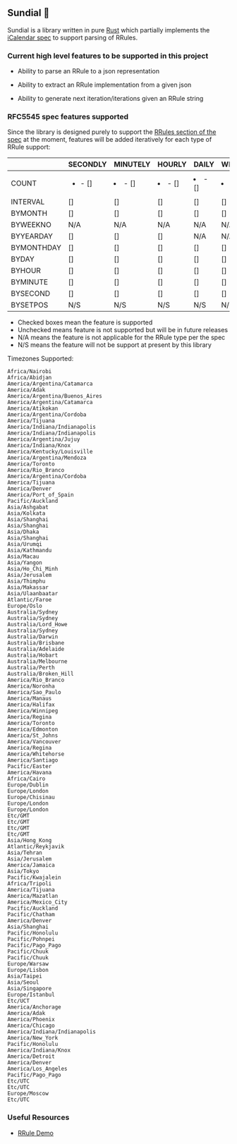 ## Sundial 🚧

Sundial is a library written in pure [Rust](https://www.rust-lang.org/) which partially implements the [iCalendar spec](https://tools.ietf.org/html/rfc5545) to support parsing of RRules.

### Current high level features to be supported in this project

- Ability to parse an RRule to a json representation

- Ability to extract an RRule implementation from a given json

- Ability to generate next iteration/iterations given an RRule string

### RFC5545 spec features supported

Since the library is designed purely to support the [RRules section of the spec](https://tools.ietf.org/html/rfc5545#section-3.3.10) at the moment, features will be added iteratively for each type of RRule support:


|            | SECONDLY      | MINUTELY      | HOURLY        | DAILY         | WEEKLY        | FORTNIGHTLY   | MONTHLY       | YEARLY        |
|------------|---------------|---------------|---------------|---------------|---------------|---------------|---------------|---------------|
| COUNT      | <ul><li>- []</li></ul> | <li>- []</li> | <li>- []</li> | <li>- []</li> | <li>- []</li> | <li>- []</li> | <li>- [x] YES</li>| <li>- [x]</li>|
| INTERVAL   | []            | []            | []            | []            | []            | []            | [x]           | [x]           |
| BYMONTH    | []            | []            | []            | []            | []            | []            | [x]           | []            |
| BYWEEKNO   | N/A           | N/A           | N/A           | N/A           | N/A           | N/A           | N/A           | []            |
| BYYEARDAY  | []            | []            | []            | N/A           | N/A           | N/A           | []            | []            |
| BYMONTHDAY | []            | []            | []            | []            | []            | N/A           | [x]           | []            |
| BYDAY      | []            | []            | []            | []            | []            | []            | [x]           | []            |
| BYHOUR     | []            | []            | []            | []            | []            | []            | [x]           | []            |
| BYMINUTE   | []            | []            | []            | []            | []            | []            | [x]           | []            |
| BYSECOND   | []            | []            | []            | []            | []            | []            | [x]           | []            |
| BYSETPOS   | N/S           | N/S           | N/S           | N/S           | N/S           | N/S           | N/S           | N/S           |

* Checked boxes mean the feature is supported
* Unchecked means feature is not supported but will be in future releases
* N/A means the feature is not applicable for the RRule type per the spec
* N/S means the feature will not be support at present by this library


Timezones Supported:

```
Africa/Nairobi
Africa/Abidjan
America/Argentina/Catamarca
America/Adak
America/Argentina/Buenos_Aires
America/Argentina/Catamarca
America/Atikokan
America/Argentina/Cordoba
America/Tijuana
America/Indiana/Indianapolis
America/Indiana/Indianapolis
America/Argentina/Jujuy
America/Indiana/Knox
America/Kentucky/Louisville
America/Argentina/Mendoza
America/Toronto
America/Rio_Branco
America/Argentina/Cordoba
America/Tijuana
America/Denver
America/Port_of_Spain
Pacific/Auckland
Asia/Ashgabat
Asia/Kolkata
Asia/Shanghai
Asia/Shanghai
Asia/Dhaka
Asia/Shanghai
Asia/Urumqi
Asia/Kathmandu
Asia/Macau
Asia/Yangon
Asia/Ho_Chi_Minh
Asia/Jerusalem
Asia/Thimphu
Asia/Makassar
Asia/Ulaanbaatar
Atlantic/Faroe
Europe/Oslo
Australia/Sydney
Australia/Sydney
Australia/Lord_Howe
Australia/Sydney
Australia/Darwin
Australia/Brisbane
Australia/Adelaide
Australia/Hobart
Australia/Melbourne
Australia/Perth
Australia/Broken_Hill
America/Rio_Branco
America/Noronha
America/Sao_Paulo
America/Manaus
America/Halifax
America/Winnipeg
America/Regina
America/Toronto
America/Edmonton
America/St_Johns
America/Vancouver
America/Regina
America/Whitehorse
America/Santiago
Pacific/Easter
America/Havana
Africa/Cairo
Europe/Dublin
Europe/London
Europe/Chisinau
Europe/London
Europe/London
Etc/GMT
Etc/GMT
Etc/GMT
Etc/GMT
Asia/Hong_Kong
Atlantic/Reykjavik
Asia/Tehran
Asia/Jerusalem
America/Jamaica
Asia/Tokyo
Pacific/Kwajalein
Africa/Tripoli
America/Tijuana
America/Mazatlan
America/Mexico_City
Pacific/Auckland
Pacific/Chatham
America/Denver
Asia/Shanghai
Pacific/Honolulu
Pacific/Pohnpei
Pacific/Pago_Pago
Pacific/Chuuk
Pacific/Chuuk
Europe/Warsaw
Europe/Lisbon
Asia/Taipei
Asia/Seoul
Asia/Singapore
Europe/Istanbul
Etc/UCT
America/Anchorage
America/Adak
America/Phoenix
America/Chicago
America/Indiana/Indianapolis
America/New_York
Pacific/Honolulu
America/Indiana/Knox
America/Detroit
America/Denver
America/Los_Angeles
Pacific/Pago_Pago
Etc/UTC
Etc/UTC
Europe/Moscow
Etc/UTC
```

### Useful Resources
- [RRule Demo](https://jakubroztocil.github.io/rrule/)
